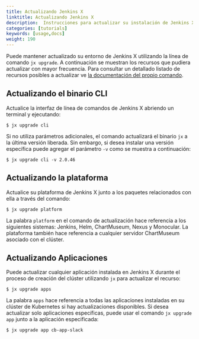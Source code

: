 ```yaml
---
title: Actualizando Jenkins X
linktitle: Actualizando Jenkins X
description:  Instrucciones para actualizar su instalación de Jenkins X
categories: [tutorials]
keywords: [usage,docs]
weight: 190
---
```


Puede mantener actualizado su entorno de Jenkins X utilizando la línea de comando `jx upgrade`. A continuación se muestran los recursos que pudiera actualizar con mayor frecuencia. Para consultar un detallado listado de recursos posibles a actualizar ve [la documentación del propio comando](/commands/jx_upgrade/).

Actualizando el binario CLI
------------------------

Actualice la interfaz de línea de comandos de Jenkins X abriendo un terminal y ejecutando:

    $ jx upgrade cli

Si no utiliza parámetros adicionales, el comando actualizará el binario `jx` a la última versión liberada. Sin embargo, si desea instalar una versión específica puede agregar el parámetro `-v` como se muestra a continuación:

    $ jx upgrade cli -v 2.0.46

Actualizando la plataforma
----------------------

Actualice su plataforma de Jenkins X junto a los paquetes relacionados con ella a través del comando:

    $ jx upgrade platform

La palabra `platform` en el comando de actualización hace referencia a los siguientes sistemas: Jenkins, Helm, ChartMuseum, Nexus y Monocular. La plataforma también hace referencia a cualquier servidor ChartMuseum asociado con el clúster.

Actualizando Aplicaciones
--------------

Puede actualizar cualquier aplicación instalada en Jenkins X durante el proceso de creación del clúster utilizando `jx` para actualizar el recurso:

    $ jx upgrade apps

La palabra `apps` hace referencia a todas las aplicaciones instaladas en su clúster de Kubernetes si hay actualizaciones disponibles. Si desea actualizar solo aplicaciones específicas, puede usar el comando `jx upgrade app` junto a la aplicación especificada:

    $ jx upgrade app cb-app-slack